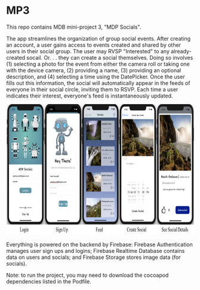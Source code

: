 # MP3

This repo contains MDB mini-project 3, "MDP Socials".

The app streamlines the organization of group social events. After creating an account, a user gains access to events created and shared by other users in their social group. The user may RVSP "Interested" to any already-created socail. Or. . . they can create a social themselves. Doing so involves (1) selecting a photo for the event from either the camera roll or taking one with the device camera, (2) providing a name, (3) providing an optional description, and (4) selecting a time using the DatePicker. Once the user fills out this information, the social will automatically appear in the feeds of everyone in their social circle, inviting them to RSVP. Each time a user indicates their interest, everyone's feed is instantaneously updated. 

<p align="center">
  <img width="100%" height="350" src=screenshots.png/>
</p>

Everything is powered on the backend by Firebase: Firebase Authentication manages user sign ups and logins; Firebase Realtime Database contains data on users and socials; and Firebase Storage stores image data (for socials).

Note: to run the project, you may need to download the cocoapod dependencies listed in the Podfile.
